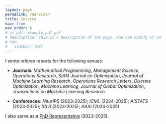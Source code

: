 ```yaml
---
layout: page
permalink: /service/
title: Service 
nav: true
nav_order: 6
# cv_pdf: example_pdf.pdf
# description: This is a description of the page. You can modify it in '_pages/cv.md'. You can also change or remove the top pdf download button.
# toc:
#   sidebar: left
---
```


I wrote referee reports for the following venues:

- **Journals**: *Mathematical Programming*, *Management Science*, *Operations Research*, *SIAM Journal on Optimization*, *Journal of Machine Learning Research*, *Operations Research Letters*, *Discrete Optimization*, *Machine Learning*, *Journal of Global Optimization*, *Transactions on Machine Learning Research*

- **Conferences**: *NeurIPS* (2023-2025); *ICML* (2024-2025); *AISTATS* (2023-2025); *ICLR* (2023-2025); *AAAI* (2024-2025)

I also serve as a [PhD Representative](https://www.epfl.ch/education/phd/edmt-management-of-technology/edmt-thesis-directors-committee-phd-student-representatives/#doctoral-program-committee) (2023-2025).